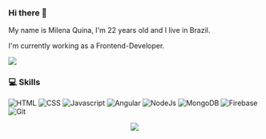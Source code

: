 ### Hi there 👋

My name is Milena Quina, I'm 22 years old and I live in Brazil.

I'm currently working as a Frontend-Developer.

<p align="left">
  <a href="https://www.linkedin.com/in/milena-quina-5342581ab/" target="_blank">
      <img src="https://img.shields.io/badge/-Linkedin-blue?logo=Linkedin&logoColor=white&style=for-the-badge&link=https://www.linkedin.com/in/milena-quina-5342581ab/" />
  </a>
</p>

### :computer: Skills

![HTML](https://img.shields.io/badge/-HTML-orange?logo=HTML5&logoColor=white&style=for-the-badge)
![CSS](https://img.shields.io/badge/-CSS-blue?logo=CSS3&logoColor=white&style=for-the-badge)
![Javascript](https://img.shields.io/badge/-JavaScript-black?logo=JavaScript&logoColor=lightYellow&style=for-the-badge)
![Angular](https://img.shields.io/badge/-angular-red?logo=angular&logoColor=white&style=for-the-badge)
![NodeJs](https://img.shields.io/badge/-Nodejs-green?logo=Node.js&logoColor=white&style=for-the-badge)
![MongoDB](https://img.shields.io/badge/-MongoDB-green?logo=MongoDB&logoColor=white&style=for-the-badge)
![Firebase](https://img.shields.io/badge/-Firebase-yellow?logo=Firebase&logoColor=white&style=for-the-badge)
![Git](https://img.shields.io/badge/-Git-black?logo=Git&logoColor=red&style=for-the-badge)

<p align="center">
  <a>
    <img src="https://github-readme-stats.vercel.app/api/top-langs/?username=quinamilena&layout=compact&theme=dracula" />
  </a>
</p>
